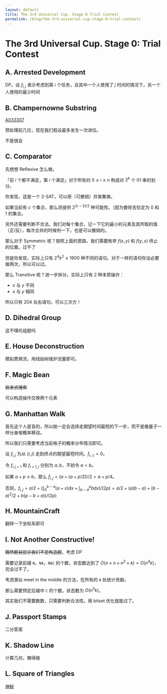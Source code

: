 ```yaml
---
layout: default
title: The 3rd Universal Cup. Stage 0 Trial Contest
permalink: /blog/the-3rd-universal-cup-stage-0-trial-contest/
---
```


# The 3rd Universal Cup. Stage 0: Trial Contest

## A. Arrested Development

DP。设 $f_{i,j}$ 表示考虑到第 $i$ 个任务，且其中一个人使用了 $j$ 时间的情况下，另一个人使用的最少时间

## B. Champernowne Substring

[A033307](https://oeis.org/A033307)

预处理前几位，现在我们假设最多发生一次进位。

不是很会

## C. Comparator

先想想 Reflexive 怎么做。

「前 $i$ 个都不满足，第 $i$ 个满足」对于所有的 $0\le i\le n$ 构成对 $2^k$ 个 $01$ 串的划分。

你发现，这是一个 2-SAT，可以用（可撤销）并查集做。

如果当前有 $c$ 个集合，那么将提供 $2^{(c-2)/2}$ 种可能性。（因为要除去钦定为 $0$ 和 $1$ 的集合。

另外还需要判断不合法。我们对每个集合，记一下它的最小的元素及其所取的值（正/反），每次合并的时候判一下，也是可以撤销的。

那么对于 Symmetric 呢？按照上面的思路，我们需要枚举 $f(x,y)$ 和 $f(y,x)$ 终止的位置。过不了

但是你发现，实际上只有 $2^4k^2\le 1600$ 种不同的语句。对于一样的语句你没必要做两次，所以可以过。

那么 Transitive 呢？进一步拆分，实际上只有 2 种本质操作：
- $x$ 与 $y$ 不同
- $x$ 与 $y$ 相同

所以只有 $204$ 左右语句。可以三次方！

## D. Dihedral Group

这不噗叽组题吗

## E. House Deconstruction

模拟费用流，用线段树维护流量即可。

## F. Magic Bean

~~启发式搜索~~

可以构造操作交换两个元素

## G. Manhattan Walk

首先这个人是盲的，所以她一定会选择走期望时间最短的下一步，而不是像量子一样分身按概率移动。

所以我们只需要考虑当前格子的概率分布情况即可。

设 $f_{i,j}$ 为从 $(i,j)$ 走到终点的期望最短时间。$f_{r,c}=0$。

令 $f_{i,j+1}$ 和 $f_{i+1,j}$ 分别为 $a,b$，不妨令 $a<b$。

如果 $a+p\le b$，那么 $f_{i,j}=(a+(a+p/2))/2=a+p/4$。

否则，$f_{i,j}=a/2+(\int_0^{b-a}(a+x)\mathrm dx+\int_{b-a}^pb\mathrm dx)/(2p)=a/2+(a(b-a)+(b-a)^2/2+b(p-b+a))/(2p)$

## H. MountainCraft

翻转一下坐标系即可

## I. Not Another Constructive!

~~既然题目提示我们不是构造题~~，考虑 DP

需要记录前缀 `N`，`NA`，`NAC` 的个数，状态数达到了 $O(n\times n\times n^2\times k)=O(n^4k)$，完全过不了。

考虑类似 meet in the middle 的方法，在所有的 `A` 处统计贡献。

那么需要预定后缀中 `C` 的个数。状态数为 $O(n^3k)$。

其实我们不需要数数，只需要判断合法性。用 bitset 优化就能过了。

## J. Passport Stamps

二分答案

## K. Shadow Line

计算几何，懒得做

## L. Square of Triangles

[神秘](https://qoj.ac/blog/hhoppitree/blog/904)